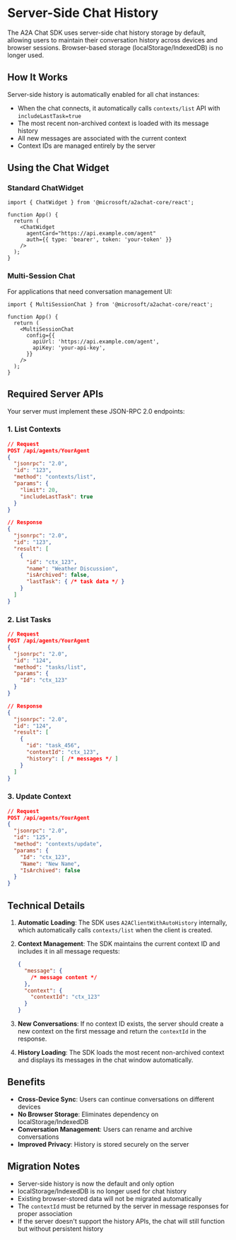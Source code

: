 # Server-Side Chat History

The A2A Chat SDK uses server-side chat history storage by default, allowing users to maintain their conversation history across devices and browser sessions. Browser-based storage (localStorage/IndexedDB) is no longer used.

## How It Works

Server-side history is automatically enabled for all chat instances:

- When the chat connects, it automatically calls `contexts/list` API with `includeLastTask=true`
- The most recent non-archived context is loaded with its message history
- All new messages are associated with the current context
- Context IDs are managed entirely by the server

## Using the Chat Widget

### Standard ChatWidget

```tsx
import { ChatWidget } from '@microsoft/a2achat-core/react';

function App() {
  return (
    <ChatWidget
      agentCard="https://api.example.com/agent"
      auth={{ type: 'bearer', token: 'your-token' }}
    />
  );
}
```

### Multi-Session Chat

For applications that need conversation management UI:

```tsx
import { MultiSessionChat } from '@microsoft/a2achat-core/react';

function App() {
  return (
    <MultiSessionChat
      config={{
        apiUrl: 'https://api.example.com/agent',
        apiKey: 'your-api-key',
      }}
    />
  );
}
```

## Required Server APIs

Your server must implement these JSON-RPC 2.0 endpoints:

### 1. List Contexts

```json
// Request
POST /api/agents/YourAgent
{
  "jsonrpc": "2.0",
  "id": "123",
  "method": "contexts/list",
  "params": {
    "limit": 20,
    "includeLastTask": true
  }
}

// Response
{
  "jsonrpc": "2.0",
  "id": "123",
  "result": [
    {
      "id": "ctx_123",
      "name": "Weather Discussion",
      "isArchived": false,
      "lastTask": { /* task data */ }
    }
  ]
}
```

### 2. List Tasks

```json
// Request
POST /api/agents/YourAgent
{
  "jsonrpc": "2.0",
  "id": "124",
  "method": "tasks/list",
  "params": {
    "Id": "ctx_123"
  }
}

// Response
{
  "jsonrpc": "2.0",
  "id": "124",
  "result": [
    {
      "id": "task_456",
      "contextId": "ctx_123",
      "history": [ /* messages */ ]
    }
  ]
}
```

### 3. Update Context

```json
// Request
POST /api/agents/YourAgent
{
  "jsonrpc": "2.0",
  "id": "125",
  "method": "contexts/update",
  "params": {
    "Id": "ctx_123",
    "Name": "New Name",
    "IsArchived": false
  }
}
```

## Technical Details

1. **Automatic Loading**: The SDK uses `A2AClientWithAutoHistory` internally, which automatically calls `contexts/list` when the client is created.

2. **Context Management**: The SDK maintains the current context ID and includes it in all message requests:

   ```json
   {
     "message": {
       /* message content */
     },
     "context": {
       "contextId": "ctx_123"
     }
   }
   ```

3. **New Conversations**: If no context ID exists, the server should create a new context on the first message and return the `contextId` in the response.

4. **History Loading**: The SDK loads the most recent non-archived context and displays its messages in the chat window automatically.

## Benefits

- **Cross-Device Sync**: Users can continue conversations on different devices
- **No Browser Storage**: Eliminates dependency on localStorage/IndexedDB
- **Conversation Management**: Users can rename and archive conversations
- **Improved Privacy**: History is stored securely on the server

## Migration Notes

- Server-side history is now the default and only option
- localStorage/IndexedDB is no longer used for chat history
- Existing browser-stored data will not be migrated automatically
- The `contextId` must be returned by the server in message responses for proper association
- If the server doesn't support the history APIs, the chat will still function but without persistent history
